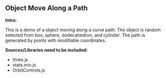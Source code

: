 Object Move Along a Path
-----
**Intro:**  

This is a demo of a object moving along a curve path. The object is random selected from box, sphere, dodecahedron, and cylinder. The path is generated by points with modifiable coordinates. 

**Sources/Libraries need to be included:**
- three.js
- stats.min.js
- OrbitControls.js